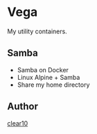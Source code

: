 Vega
====

My utility containers.

## Samba

* Samba on Docker
* Linux Alpine + Samba
* Share my home directory

## Author

[clear10](https://github.com/clear10)
